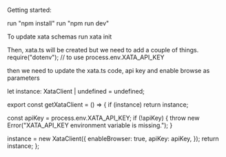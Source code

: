 Getting started:

run "npm install"
run "npm run dev"

To update xata schemas run
xata init

Then, xata.ts will be created but we need to add a couple of things.
require("dotenv"); // to use process.env.XATA_API_KEY

then we need to update the xata.ts code, api key and enable browse as parameters

let instance: XataClient | undefined = undefined;

export const getXataClient = () => {
if (instance) return instance;

const apiKey = process.env.XATA_API_KEY;
if (!apiKey) {
throw new Error("XATA_API_KEY environment variable is missing.");
}

instance = new XataClient({
enableBrowser: true,
apiKey: apiKey,
});
return instance;
};
